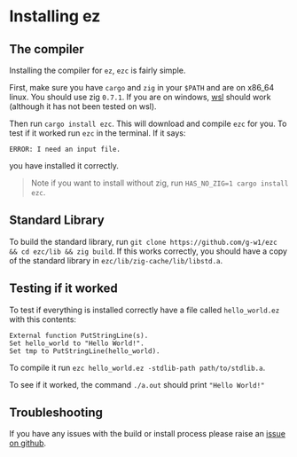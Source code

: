 # Installing ez

## The compiler

Installing the compiler for `ez`, `ezc` is fairly simple.

First, make sure you have `cargo` and `zig` in your `$PATH` and are on x86_64 linux. You should use zig `0.7.1`. If you are on windows, [wsl](https://docs.microsoft.com/en-us/windows/wsl/install-win10) should work (although it has not been tested on wsl).

Then run `cargo install ezc`. This will download and compile `ezc` for you. To test if it worked run `ezc` in the terminal. If it says:


```
ERROR: I need an input file.
```
you have installed it correctly.

> Note if you want to install without zig, run `HAS_NO_ZIG=1 cargo install ezc`.

## Standard Library

To build the standard library, run `git clone https://github.com/g-w1/ezc && cd ezc/lib && zig build`. If this works correctly, you should have a copy of the standard library in `ezc/lib/zig-cache/lib/libstd.a`.

## Testing if it worked

To test if everything is installed correctly have a file called `hello_world.ez` with this contents:
```
External function PutStringLine(s).
Set hello_world to "Hello World!".
Set tmp to PutStringLine(hello_world).
```

To compile it run `ezc hello_world.ez -stdlib-path path/to/stdlib.a`.

To see if it worked, the command `./a.out` should print `"Hello World!"`

## Troubleshooting

If you have any issues with the build or install process please raise an [issue on github](https://github.com/g-w1/ezc/issues).
